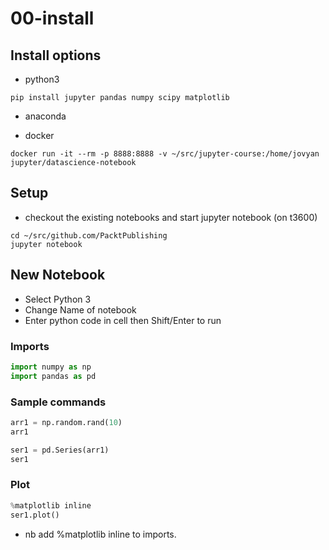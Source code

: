 # 00-install
## Install options
* python3

`pip install jupyter pandas numpy scipy matplotlib`

* anaconda

* docker

`docker run -it --rm -p 8888:8888 -v ~/src/jupyter-course:/home/jovyan jupyter/datascience-notebook`

## Setup
* checkout the existing notebooks and start jupyter notebook (on t3600)
```
cd ~/src/github.com/PacktPublishing
jupyter notebook
```

## New Notebook
* Select Python 3
* Change Name of notebook
* Enter python code in cell then Shift/Enter to run

### Imports
```python
import numpy as np
import pandas as pd
```
### Sample commands
```python
arr1 = np.random.rand(10)
arr1
```

```python
ser1 = pd.Series(arr1)
ser1
```

### Plot 
```python
%matplotlib inline
ser1.plot()
```
* nb add %matplotlib inline to imports.
